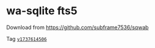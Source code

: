 # wa-sqlite fts5

Download from https://github.com/subframe7536/sqwab

Tag [`v1737614506`](https://github.com/subframe7536/sqwab/releases/v1737614506)
